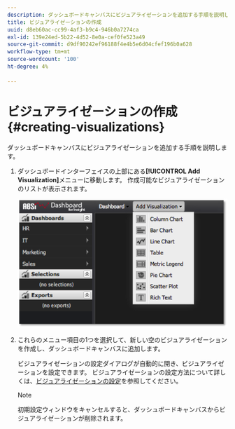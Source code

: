 ```yaml
---
description: ダッシュボードキャンバスにビジュアライゼーションを追加する手順を説明します。
title: ビジュアライゼーションの作成
uuid: d8eb60ac-cc99-4af3-b9c4-946b0a7274ca
exl-id: 139e24ed-5b22-4d52-8e0a-cef0fe523a49
source-git-commit: d9df90242ef96188f4e4b5e6d04cfef196b0a628
workflow-type: tm+mt
source-wordcount: '100'
ht-degree: 4%

---
```


# ビジュアライゼーションの作成{#creating-visualizations}

ダッシュボードキャンバスにビジュアライゼーションを追加する手順を説明します。

1. ダッシュボードインターフェイスの上部にある&#x200B;**[!UICONTROL Add Visualization]**&#x200B;メニューに移動します。 作成可能なビジュアライゼーションのリストが表示されます。

   ![](assets/create_visualization1.png)

1. これらのメニュー項目の1つを選択して、新しい空のビジュアライゼーションを作成し、ダッシュボードキャンバスに追加します。

   ビジュアライゼーションの設定ダイアログが自動的に開き、ビジュアライゼーションを設定できます。 ビジュアライゼーションの設定方法について詳しくは、[ビジュアライゼーションの設定](../../../home/c-adobe-data-workbench-dashboard/c-visualizations/c-configuring-visualizations.md#concept-edc3c7270ffe429c9aab8ceca429b570)を参照してください。

   >[!NOTE]
   >
   >初期設定ウィンドウをキャンセルすると、ダッシュボードキャンバスからビジュアライゼーションが削除されます。
